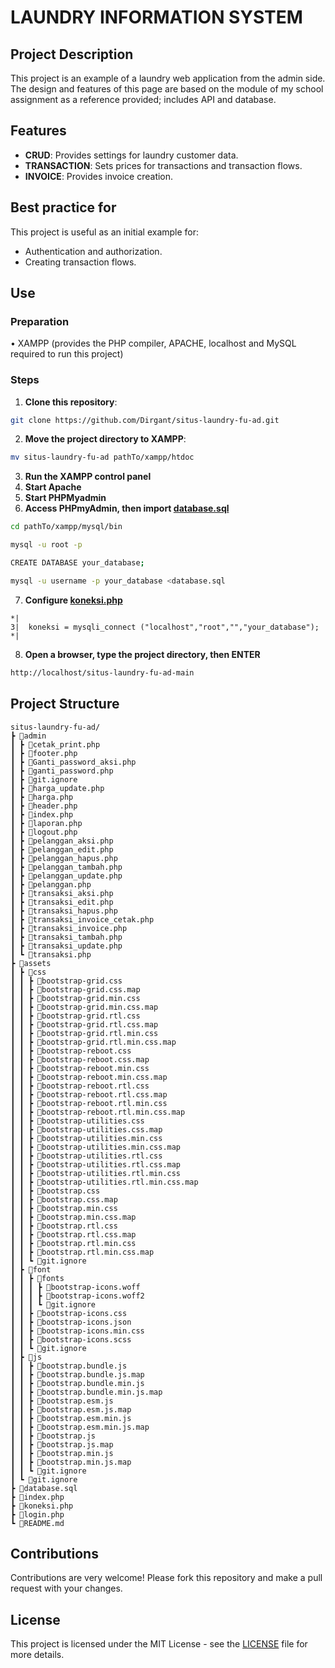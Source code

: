 # LAUNDRY INFORMATION SYSTEM

## Project Description
This project is an example of a laundry web application from the admin side. The design and features of this page are based on the module of my school assignment as a reference provided; includes API and database.
## Features
- **CRUD**: Provides settings for laundry customer data.
- **TRANSACTION**: Sets prices for transactions and transaction flows.
- **INVOICE**: Provides invoice creation.

## Best practice for
This project is useful as an initial example for:
- Authentication and authorization.
- Creating transaction flows.

## Use
### Preparation
• XAMPP (provides the PHP compiler, APACHE, localhost and MySQL required to run this project)
### Steps
1. **Clone this repository**:
``` bash
git clone https://github.com/Dirgant/situs-laundry-fu-ad.git
```
2. **Move the project directory to XAMPP**:
``` bash
mv situs-laundry-fu-ad pathTo/xampp/htdoc
```
3. **Run the XAMPP control panel**
4. **Start Apache**
5. **Start PHPMyadmin**
6. **Access PHPmyAdmin, then import [database.sql](database.sql)**
```bash
cd pathTo/xampp/mysql/bin
```
```bash
mysql -u root -p
```
```bash
CREATE DATABASE your_database;
```
```bash
mysql -u username -p your_database <database.sql
```
7. **Configure [koneksi.php](koneksi.php)**
```
*| 
3|  koneksi = mysqli_connect ("localhost","root","","your_database"); 
*|
```
8. **Open a browser, type the project directory, then ENTER**
```bash
http://localhost/situs-laundry-fu-ad-main
```

## Project Structure
```
situs-laundry-fu-ad/
┣ 📂admin
┃ ┣ 📜cetak_print.php
┃ ┣ 📜footer.php
┃ ┣ 📜Ganti_password_aksi.php
┃ ┣ 📜ganti_password.php
┃ ┣ 📜git.ignore
┃ ┣ 📜harga_update.php
┃ ┣ 📜harga.php
┃ ┣ 📜header.php
┃ ┣ 📜index.php
┃ ┣ 📜laporan.php
┃ ┣ 📜logout.php
┃ ┣ 📜pelanggan_aksi.php
┃ ┣ 📜pelanggan_edit.php
┃ ┣ 📜pelanggan_hapus.php
┃ ┣ 📜pelanggan_tambah.php
┃ ┣ 📜pelanggan_update.php
┃ ┣ 📜pelanggan.php
┃ ┣ 📜transaksi_aksi.php
┃ ┣ 📜transaksi_edit.php
┃ ┣ 📜transaksi_hapus.php
┃ ┣ 📜transaksi_invoice_cetak.php
┃ ┣ 📜transaksi_invoice.php
┃ ┣ 📜transaksi_tambah.php
┃ ┣ 📜transaksi_update.php
┃ ┗ 📜transaksi.php
┣ 📂assets
┃ ┣ 📂css
┃ ┃ ┣ 📜bootstrap-grid.css
┃ ┃ ┣ 📜bootstrap-grid.css.map
┃ ┃ ┣ 📜bootstrap-grid.min.css
┃ ┃ ┣ 📜bootstrap-grid.min.css.map
┃ ┃ ┣ 📜bootstrap-grid.rtl.css
┃ ┃ ┣ 📜bootstrap-grid.rtl.css.map
┃ ┃ ┣ 📜bootstrap-grid.rtl.min.css
┃ ┃ ┣ 📜bootstrap-grid.rtl.min.css.map
┃ ┃ ┣ 📜bootstrap-reboot.css
┃ ┃ ┣ 📜bootstrap-reboot.css.map
┃ ┃ ┣ 📜bootstrap-reboot.min.css
┃ ┃ ┣ 📜bootstrap-reboot.min.css.map
┃ ┃ ┣ 📜bootstrap-reboot.rtl.css
┃ ┃ ┣ 📜bootstrap-reboot.rtl.css.map
┃ ┃ ┣ 📜bootstrap-reboot.rtl.min.css
┃ ┃ ┣ 📜bootstrap-reboot.rtl.min.css.map
┃ ┃ ┣ 📜bootstrap-utilities.css
┃ ┃ ┣ 📜bootstrap-utilities.css.map
┃ ┃ ┣ 📜bootstrap-utilities.min.css
┃ ┃ ┣ 📜bootstrap-utilities.min.css.map
┃ ┃ ┣ 📜bootstrap-utilities.rtl.css
┃ ┃ ┣ 📜bootstrap-utilities.rtl.css.map
┃ ┃ ┣ 📜bootstrap-utilities.rtl.min.css
┃ ┃ ┣ 📜bootstrap-utilities.rtl.min.css.map
┃ ┃ ┣ 📜bootstrap.css
┃ ┃ ┣ 📜bootstrap.css.map
┃ ┃ ┣ 📜bootstrap.min.css
┃ ┃ ┣ 📜bootstrap.min.css.map
┃ ┃ ┣ 📜bootstrap.rtl.css
┃ ┃ ┣ 📜bootstrap.rtl.css.map
┃ ┃ ┣ 📜bootstrap.rtl.min.css
┃ ┃ ┣ 📜bootstrap.rtl.min.css.map
┃ ┃ ┗ 📜git.ignore
┃ ┣ 📂font
┃ ┃ ┣ 📂fonts
┃ ┃ ┃ ┣ 📜bootstrap-icons.woff
┃ ┃ ┃ ┣ 📜bootstrap-icons.woff2
┃ ┃ ┃ ┗ 📜git.ignore
┃ ┃ ┣ 📜bootstrap-icons.css
┃ ┃ ┣ 📜bootstrap-icons.json
┃ ┃ ┣ 📜bootstrap-icons.min.css
┃ ┃ ┣ 📜bootstrap-icons.scss
┃ ┃ ┗ 📜git.ignore
┃ ┣ 📂js
┃ ┃ ┣ 📜bootstrap.bundle.js
┃ ┃ ┣ 📜bootstrap.bundle.js.map
┃ ┃ ┣ 📜bootstrap.bundle.min.js
┃ ┃ ┣ 📜bootstrap.bundle.min.js.map
┃ ┃ ┣ 📜bootstrap.esm.js
┃ ┃ ┣ 📜bootstrap.esm.js.map
┃ ┃ ┣ 📜bootstrap.esm.min.js
┃ ┃ ┣ 📜bootstrap.esm.min.js.map
┃ ┃ ┣ 📜bootstrap.js
┃ ┃ ┣ 📜bootstrap.js.map
┃ ┃ ┣ 📜bootstrap.min.js
┃ ┃ ┣ 📜bootstrap.min.js.map
┃ ┃ ┗ 📜git.ignore
┃ ┗ 📜git.ignore
┣ 📜database.sql
┣ 📜index.php
┣ 📜koneksi.php
┣ 📜login.php
┗ 📜README.md
```

## Contributions
Contributions are very welcome! Please fork this repository and make a pull request with your changes.

## License
This project is licensed under the MIT License - see the [LICENSE](LICENSE) file for more details.
